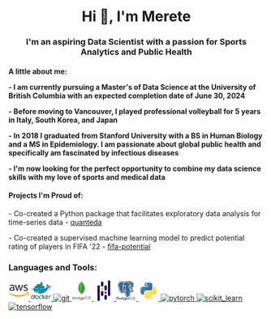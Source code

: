 <h1 align="center">Hi 👋, I'm Merete</h1>
<h3 align="center">I'm an aspiring Data Scientist with a passion for Sports Analytics and Public Health</h3>

<h4 align="left">A little about me:</p>
<p align="left"> - I am currently pursuing a Master's of Data Science at the University of British Columbia with an expected completion date of June 30, 2024</p>
<p align="left"> - Before moving to Vancouver, I played professional volleyball for 5 years in Italy, South Korea, and Japan</p>
<p align="left"> - In 2018 I graduated from Stanford University with a BS in Human Biology and a MS in Epidemiology. I am passionate about global public health and specifically am fascinated by infectious diseases</p>
<p align="left"> - I'm now looking for the perfect opportunity to combine my data science skills with my love of sports and medical data</p>

<h4 align="left">Projects I'm Proud of:</h4>
<p align="left"> - Co-created a Python package that facilitates exploratory data analysis for time-series data - <a href="https://quanteda.readthedocs.io/en/latest/" target="_blank" rel="noreferrer">quanteda</a></p>
<p align="left"> - Co-created a supervised machine learning model to predict potential rating of players in FIFA '22 - <a href="https://github.com/UBC-MDS/fifa-potential" target="_blank" rel="noreferrer">fifa-potential</a></p>


<h3 align="left">Languages and Tools:</h3>
<p align="left"> <a href="https://aws.amazon.com" target="_blank" rel="noreferrer"> <img src="https://raw.githubusercontent.com/devicons/devicon/master/icons/amazonwebservices/amazonwebservices-original-wordmark.svg" alt="aws" width="40" height="40"/> 
</a> <a href="https://www.docker.com/" target="_blank" rel="noreferrer"><img src="https://raw.githubusercontent.com/devicons/devicon/master/icons/docker/docker-original-wordmark.svg" alt="docker" width="40" height="40"/> 
</a> <a href="https://git-scm.com/" target="_blank" rel="noreferrer"> <img src="https://www.vectorlogo.zone/logos/git-scm/git-scm-icon.svg" alt="git" width="40" height="40"/> 
</a> <a href="https://www.mongodb.com/" target="_blank" rel="noreferrer"> <img src="https://raw.githubusercontent.com/devicons/devicon/master/icons/mongodb/mongodb-original-wordmark.svg" alt="mongodb" width="40" height="40"/> 
</a> <a href="https://pandas.pydata.org/" target="_blank" rel="noreferrer"> <img src="https://raw.githubusercontent.com/devicons/devicon/2ae2a900d2f041da66e950e4d48052658d850630/icons/pandas/pandas-original.svg" alt="pandas" width="40" height="40"/> 
</a> <a href="https://www.postgresql.org" target="_blank" rel="noreferrer"> <img src="https://raw.githubusercontent.com/devicons/devicon/master/icons/postgresql/postgresql-original-wordmark.svg" alt="postgresql" width="40" height="40"/> 
</a> <a href="https://www.python.org" target="_blank" rel="noreferrer"> <img src="https://raw.githubusercontent.com/devicons/devicon/master/icons/python/python-original.svg" alt="python" width="40" height="40"/> 
</a> <a href="https://pytorch.org/" target="_blank" rel="noreferrer"> <img src="https://www.vectorlogo.zone/logos/pytorch/pytorch-icon.svg" alt="pytorch" width="40" height="40"/> 
</a> <a href="https://scikit-learn.org/" target="_blank" rel="noreferrer"> <img src="https://upload.wikimedia.org/wikipedia/commons/0/05/Scikit_learn_logo_small.svg" alt="scikit_learn" width="40" height="40"/> 
</a> <a href="https://www.tensorflow.org" target="_blank" rel="noreferrer"> <img src="https://www.vectorlogo.zone/logos/tensorflow/tensorflow-icon.svg" alt="tensorflow" width="40" height="40"/> </a> </p>
